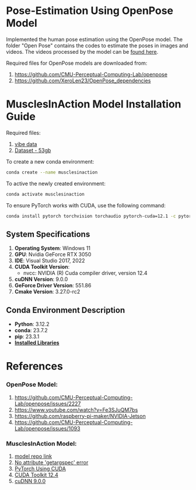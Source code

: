 # Pose-Estimation Using OpenPose Model
Implemented the human pose estimation using the OpenPose model. The folder "Open Pose" contains the codes to estimate the poses in images and videos. The videos processed by the model can be [found here](https://iitgnacin-my.sharepoint.com/:f:/g/personal/22110050_iitgn_ac_in/EsCh9PatjaBHjldrNO1yzo8BDKIGl4qDh5KZU5dvKPwADA?e=WeLBSl).

Required files for OpenPose models are downloaded from:
1) https://github.com/CMU-Perceptual-Computing-Lab/openpose
2) https://github.com/XeroLen23/OpenPose_dependencies

# MusclesInAction Model Installation Guide
Required files:
1) [vibe data](https://iitgnacin-my.sharepoint.com/:f:/g/personal/22110050_iitgn_ac_in/EtRhtOX9t3BJhX0EBC4f0N4BzSHOQ0HcJdJ21MfHfnhXXw?e=td8i7M)
2) [Dataset - 53gb](https://musclesinaction.cs.columbia.edu/MIADataset.tar)
   
To create a new conda environment:

```bash
conda create --name musclesinaction
```
To active the newly created environment:

```bash
conda activate musclesinaction
```
To ensure PyTorch works with CUDA, use the following command:

```bash
conda install pytorch torchvision torchaudio pytorch-cuda=12.1 -c pytorch -c nvidia
```
## System Specifications
1. **Operating System**: Windows 11
2. **GPU**: Nvidia GeForce RTX 3050
3. **IDE**: Visual Studio 2017, 2022
4. **CUDA Toolkit Version**:
   - nvcc: NVIDIA (R) Cuda compiler driver, version 12.4
5. **cuDNN Version**: 9.0.0
6. **GeForce Driver Version**: 551.86
7. **Cmake Version**: 3.27.0-rc2
   
## Conda Environment Description
- **Python**: 3.12.2
- **conda**: 23.7.2
- **pip**: 23.3.1
- [**Installed Libraries**](https://github.com/Sparky1743/Pose-estimation/blob/main/files/musclesinaction/pre_req.txt)

# References
### OpenPose Model:
1) https://github.com/CMU-Perceptual-Computing-Lab/openpose/issues/2227
2) https://www.youtube.com/watch?v=Fe3SJuQM7bs
3) https://github.com/raspberry-pi-maker/NVIDIA-Jetson
4) https://github.com/CMU-Perceptual-Computing-Lab/openpose/issues/1093

### MusclesInAction Model:
1) [model repo link](https://github.com/mchiquier/musclesinaction)
2) [No attribute 'getargspec' error](https://stackoverflow.com/questions/74585622/pyfirmata-gives-error-module-inspect-has-no-attribute-getargspec)
3) [PyTorch Using CUDA](https://github.com/krishnaik06/Pytorch-Tutorial/blob/master/Tutorial%206-%20Creating%20ANN%20with%20Pytorch%20On%20Pima%20Diabetes%20Dataset%20%26%20Training%20On%20GPU.ipynb)
4) [CUDA Toolkit 12.4](https://developer.nvidia.com/cuda-downloads?target_os=Windows&target_arch=x86_64&target_version=11&target_type=exe_network)
5) [cuDNN 9.0.0](https://developer.nvidia.com/cudnn-downloads?target_os=Windows&target_arch=x86_64&target_version=Agnostic&cuda_version=12)
